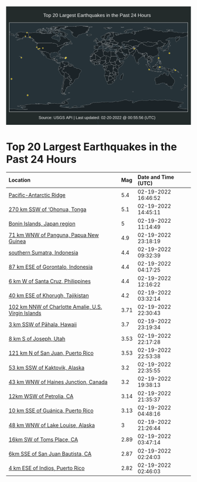 ![Map](./map.png)

# Top 20 Largest Earthquakes in the Past 24 Hours

| Location | Mag | Date and Time (UTC) |
|:---|:---|:---|
| [Pacific-Antarctic Ridge](https://earthquake.usgs.gov/earthquakes/eventpage/us7000gm8t) | 5.4 | 02-19-2022 16:46:52 |
| [270 km SSW of ‘Ohonua, Tonga](https://earthquake.usgs.gov/earthquakes/eventpage/us7000gm89) | 5.1 | 02-19-2022 14:45:11 |
| [Bonin Islands, Japan region](https://earthquake.usgs.gov/earthquakes/eventpage/us7000gm7f) | 5 | 02-19-2022 11:14:49 |
| [71 km WNW of Panguna, Papua New Guinea](https://earthquake.usgs.gov/earthquakes/eventpage/us7000gmb5) | 4.9 | 02-19-2022 23:18:19 |
| [southern Sumatra, Indonesia](https://earthquake.usgs.gov/earthquakes/eventpage/us7000gm70) | 4.4 | 02-19-2022 09:32:39 |
| [87 km ESE of Gorontalo, Indonesia](https://earthquake.usgs.gov/earthquakes/eventpage/us7000gm55) | 4.4 | 02-19-2022 04:17:25 |
| [6 km W of Santa Cruz, Philippines](https://earthquake.usgs.gov/earthquakes/eventpage/us7000gm7i) | 4.4 | 02-19-2022 12:16:22 |
| [40 km ESE of Khorugh, Tajikistan](https://earthquake.usgs.gov/earthquakes/eventpage/us7000gm4w) | 4.2 | 02-19-2022 03:32:14 |
| [102 km NNW of Charlotte Amalie, U.S. Virgin Islands](https://earthquake.usgs.gov/earthquakes/eventpage/pr2022050000) | 3.71 | 02-19-2022 22:30:43 |
| [3 km SSW of Pāhala, Hawaii](https://earthquake.usgs.gov/earthquakes/eventpage/hv72922627) | 3.7 | 02-19-2022 23:19:34 |
| [8 km S of Joseph, Utah](https://earthquake.usgs.gov/earthquakes/eventpage/uu60482552) | 3.53 | 02-19-2022 22:17:28 |
| [121 km N of San Juan, Puerto Rico](https://earthquake.usgs.gov/earthquakes/eventpage/pr2022050001) | 3.53 | 02-19-2022 22:53:38 |
| [53 km SSW of Kaktovik, Alaska](https://earthquake.usgs.gov/earthquakes/eventpage/us7000gmaw) | 3.2 | 02-19-2022 22:35:55 |
| [43 km WNW of Haines Junction, Canada](https://earthquake.usgs.gov/earthquakes/eventpage/us7000gm9x) | 3.2 | 02-19-2022 19:38:13 |
| [12km WSW of Petrolia, CA](https://earthquake.usgs.gov/earthquakes/eventpage/nc73695251) | 3.14 | 02-19-2022 21:35:37 |
| [10 km SSE of Guánica, Puerto Rico](https://earthquake.usgs.gov/earthquakes/eventpage/pr71335708) | 3.13 | 02-19-2022 04:48:16 |
| [48 km WNW of Lake Louise, Alaska](https://earthquake.usgs.gov/earthquakes/eventpage/ak0222b1j4k7) | 3 | 02-19-2022 21:26:44 |
| [16km SW of Toms Place, CA](https://earthquake.usgs.gov/earthquakes/eventpage/nc73694886) | 2.89 | 02-19-2022 03:47:14 |
| [6km SSE of San Juan Bautista, CA](https://earthquake.usgs.gov/earthquakes/eventpage/nc73694846) | 2.87 | 02-19-2022 02:24:03 |
| [4 km ESE of Indios, Puerto Rico](https://earthquake.usgs.gov/earthquakes/eventpage/pr71335678) | 2.82 | 02-19-2022 02:46:03 |
